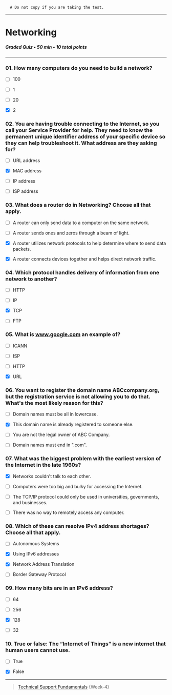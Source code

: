 ```
  # Do not copy if you are taking the test.
```
--- 

# Networking   
##### Graded Quiz • 50 min • 10 total points
----- 


### 01.  How many computers do you need to build a network? 
  
- [ ] 100  
- [ ] 1  
- [ ] 20  
- [x] 2  


### 02.  You are having trouble connecting to the Internet, so you call your Service Provider for help. They need to know the permanent unique identifier address of your specific device so they can help troubleshoot it. What address are they asking for? 
  
- [ ] URL address  
- [x] MAC address  
- [ ] IP address  
- [ ] ISP address


### 03.  What does a router do in Networking? Choose all that apply.
  
- [ ] A router can only send data to a computer on the same network.   
- [ ] A router sends ones and zeros through a beam of light.   
- [x] A router utilizes network protocols to help determine where to send data packets.   
- [x] A router connects devices together and helps direct network traffic.  


### 04.  Which protocol handles delivery of information from one network to another?
  
- [ ] HTTP   
- [ ] IP  
- [x] TCP  
- [ ] FTP  


### 05.  What is www.google.com an example of? 
  
- [ ] ICANN  
- [ ] ISP  
- [ ] HTTP   
- [x] URL  


### 06.  You want to register the domain name ABCcompany.org, but the registration service is not allowing you to do that. What's the most likely reason for this? 
  
- [ ] Domain names must be all in lowercase.   
- [x] This domain name is already registered to someone else.   
- [ ] You are not the legal owner of ABC Company.   
- [ ] Domain names must end in ".com".  


### 07.  What was the biggest problem with the earliest version of the Internet in the late 1960s?
  
- [x] Networks couldn't talk to each other.   
- [ ] Computers were too big and bulky for accessing the Internet.  
- [ ] The TCP/IP protocol could only be used in universities, governments, and businesses.   
- [ ] There was no way to remotely access any computer.  


### 08.  Which of these can resolve IPv4 address shortages? Choose all that apply.
  
- [ ] Autonomous Systems  
- [x] Using IPv6 addresses  
- [x] Network Address Translation   
- [ ] Border Gateway Protocol  


### 09.  How many bits are in an IPv6 address?
  
- [ ] 64  
- [ ] 256    
- [x] 128  
- [ ] 32  


### 10.  True or false: The “Internet of Things” is a new internet that human users cannot use.
  
- [ ] True  
- [x] False  



--- 
> [Technical Support Fundamentals](https://www.coursera.org/learn/technical-support-fundamentals/) {Week-4}
